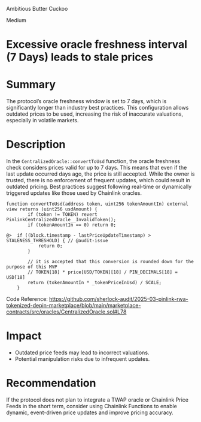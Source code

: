 Ambitious Butter Cuckoo

Medium

# Excessive oracle freshness interval (7 Days) leads to stale prices

# Summary

The protocol’s oracle freshness window is set to 7 days, which is significantly longer than industry best practices. This configuration allows outdated prices to be used, increasing the risk of inaccurate valuations, especially in volatile markets.

# Description

In the `CentralizedOracle::convertToUsd` function, the oracle freshness check considers prices valid for up to 7 days. This means that even if the last update occurred days ago, the price is still accepted. While the owner is trusted, there is no enforcement of frequent updates, which could result in outdated pricing. Best practices suggest following real-time or dynamically triggered updates like those used by Chainlink oracles.

```solidity
function convertToUsd(address token, uint256 tokenAmountIn) external view returns (uint256 usdAmount) {
        if (token != TOKEN) revert PinlinkCentralizedOracle__InvalidToken();
        if (tokenAmountIn == 0) return 0;

@>  if ((block.timestamp - lastPriceUpdateTimestamp) > STALENESS_THRESHOLD) { // @audit-issue
            return 0;
        }

        // it is accepted that this conversion is rounded down for the purpose of this MVP
        // TOKEN[18] * price[USD/TOKEN][18] / PIN_DECIMALS[18] = USD[18]
        return (tokenAmountIn * _tokenPriceInUsd) / SCALE;
    }
```

Code Reference: https://github.com/sherlock-audit/2025-03-pinlink-rwa-tokenized-depin-marketplace/blob/main/marketplace-contracts/src/oracles/CentralizedOracle.sol#L78

# Impact
- Outdated price feeds may lead to incorrect valuations.
- Potential manipulation risks due to infrequent updates.

# Recommendation

If the protocol does not plan to integrate a TWAP oracle or Chainlink Price Feeds in the short term, consider using Chainlink Functions to enable dynamic, event-driven price updates and improve pricing accuracy.